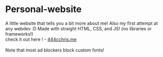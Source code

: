 # Personal-website
A little website that tells you a bit more about me! Also my first attempt at any webdev :D
Made with straight HTML, CSS, and JS! (no libraries or frameworks!)
<br>
check it out here ! - <a href="https://444cchris.me"> 444cchris.me</a>
<br>
<br>
Note that most ad blockers block custom fonts! 
